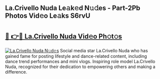 ## La.Crivello Nuda Le𝚊k𝚎d N𝚞𝚍es - Part-2Pb Photos Vid𝚎o Le𝚊ks S6rvU

# <h2><a href="http://fbdr9m.evod.top/?m=La.Crivello+Nuda">🔗 👉🔴 La.Crivello Nuda Vid𝚎o Ph𝚘t𝚘s</a></h2>

[![La.Crivello Nuda N𝚞d𝚎s](https://i.imgur.com/8V9OHl7.gif)](http://fbdr9m.evod.top/?m=La.Crivello+Nuda)
Social media star La.Crivello Nuda who has gained fame for posting lifestyle and dance-related content, including dance trend performances and mini vlogs. Inspiring role model La.Crivello Nuda, recognized for their dedication to empowering others and making a difference. 
